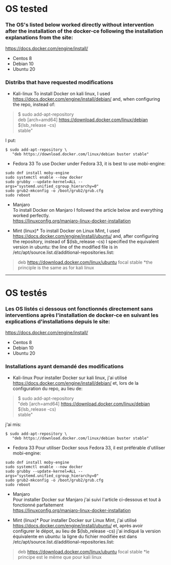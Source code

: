 # OS tested

### The OS's listed below worked directly without intervention after the installation of the docker-ce following the installation explanations from the site:  
https://docs.docker.com/engine/install/   

* Centos 8
* Debian 10
* Ubuntu 20

### Distribs that have requested modifications

* Kali-linux
To install Docker on kali linux, I used https://docs.docker.com/engine/install/debian/ and, when configuring the repo, instead of:
>$ sudo add-apt-repository \
> deb [arch=amd64] https://download.docker.com/linux/debian \
> $(lsb_release -cs) \
> stable"

I put:
```
$ sudo add-apt-repository \
   "deb https://download.docker.com/linux/debian buster stable"
```


* Fedora 33
To use Docker under Fedora 33, it is best to use mobi-engine:
```
sudo dnf install moby-engine  
sudo systemctl enable --now docker  
sudo grubby --update-kernel=ALL --args="systemd.unified_cgroup_hierarchy=0"  
sudo grub2-mkconfig -o /boot/grub2/grub.cfg  
sudo reboot
```


* Manjaro  
To install Docker on Manjaro I followed the article below and everything worked perfectly.  
https://linuxconfig.org/manjaro-linux-docker-installation


* Mint (linux)*
To install Docker on Linux Mint, I used https://docs.docker.com/engine/install/ubuntu/ and, after configuring the repository, instead of $(lsb_release -cs) I specified the equivalent version in ubuntu:
the line of the modified file is in /etc/apt/source.list.d/additional-repositories.list:
>  deb https://download.docker.com/linux/ubuntu focal stable
\*the principle is the same as for kali linux


---

# OS testés

### Les OS listés ci dessous ont fonctionnés directement sans interventions après l'installation de docker-ce en suivant les explications d'installations depuis le site:  
https://docs.docker.com/engine/install/  

* Centos 8
* Debian 10
* Ubuntu 20

### Installations ayant demandé des modifications

* Kali-linux
Pour installer Docker sur kali linux, j'ai utilisé https://docs.docker.com/engine/install/debian/ et, lors de la configuration du repo, au lieu de:
>$ sudo add-apt-repository \
>   "deb [arch=amd64] https://download.docker.com/linux/debian \
>   $(lsb_release -cs) \
>   stable"

j'ai mis:
```
$ sudo add-apt-repository \
   "deb https://download.docker.com/linux/debian buster stable"
```


* Fedora 33
Pour utiliser Docker sous Fedora 33, il est préférable d'utiliser mobi-engine:
```
sudo dnf install moby-engine  
sudo systemctl enable --now docker  
sudo grubby --update-kernel=ALL --args="systemd.unified_cgroup_hierarchy=0"  
sudo grub2-mkconfig -o /boot/grub2/grub.cfg  
sudo reboot
```


* Manjaro  
Pour installer Docker sur Manjaro j'ai suivi l'article ci-dessous et tout à fonctionné parfaitement  
https://linuxconfig.org/manjaro-linux-docker-installation


* Mint (linux)*
Pour installer Docker sur Linux Mint, j'ai utilisé https://docs.docker.com/engine/install/ubuntu/ et, après avoir configurer le dépot, au lieu de $(lsb_release -cs) j'ai indiqué la version équivalente en ubuntu:
la ligne du fichier modifiée est dans /etc/apt/source.list.d/additional-repositories.list:
>  deb https://download.docker.com/linux/ubuntu focal stable
\*le principe est le même que pour kali linux


